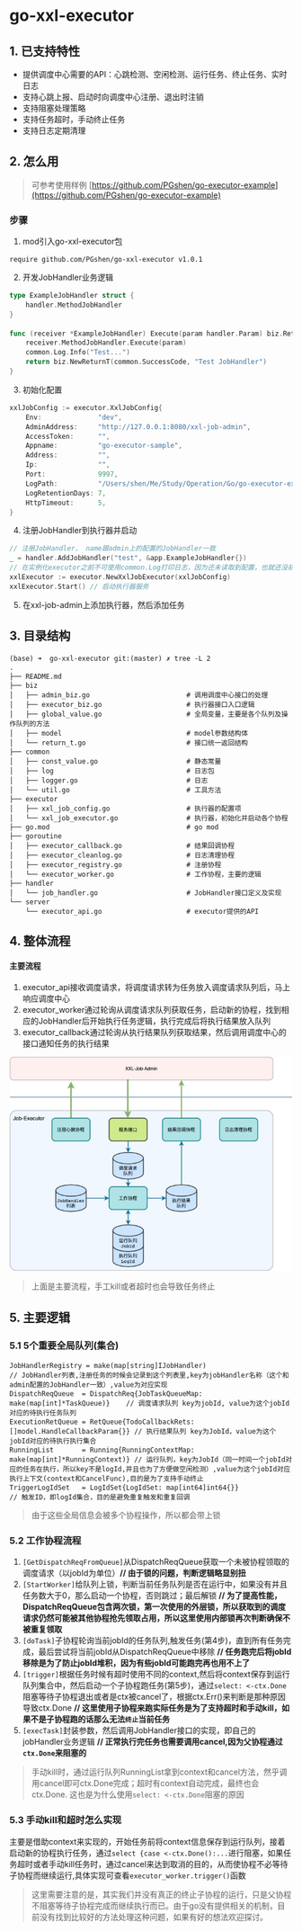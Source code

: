 # go-xxl-executor

## 1. 已支持特性
* 提供调度中心需要的API：心跳检测、空闲检测、运行任务、终止任务、实时日志
* 支持心跳上报、启动时向调度中心注册、退出时注销
* 支持阻塞处理策略
* 支持任务超时，手动终止任务
* 支持日志定期清理

## 2. 怎么用
> 可参考使用样例
> [https://github.com/PGshen/go-executor-example](https://github.com/PGshen/go-executor-example)
### 步骤
1. mod引入go-xxl-executor包
```shell
require github.com/PGshen/go-xxl-executor v1.0.1
```

2. 开发JobHandler业务逻辑
```go
type ExampleJobHandler struct {
	handler.MethodJobHandler
}

func (receiver *ExampleJobHandler) Execute(param handler.Param) biz.ReturnT {
	receiver.MethodJobHandler.Execute(param)
	common.Log.Info("Test...")
	return biz.NewReturnT(common.SuccessCode, "Test JobHandler")
}
```

3.  初始化配置
```go
xxlJobConfig := executor.XxlJobConfig{
    Env:              "dev",
    AdminAddress:     "http://127.0.0.1:8080/xxl-job-admin",
    AccessToken:      "",
    Appname:          "go-executor-sample",
    Address:          "",
    Ip:               "",
    Port:             9997,
    LogPath:          "/Users/shen/Me/Study/Operation/Go/go-executor-example/log",
    LogRetentionDays: 7,
    HttpTimeout:      5,
}
```

4. 注册JobHandler到执行器并启动
```go
// 注册JobHandler， name跟admin上的配置的JobHandler一致
_ = handler.AddJobHandler("test", &app.ExampleJobHandler{})
// 在实例化executor之前不可使用common.Log打印日志，因为还未读取到配置，也就还没初始化logger
xxlExecutor := executor.NewXxlJobExecutor(xxlJobConfig)
xxlExecutor.Start() // 启动执行器服务
```

5. 在xxl-job-admin上添加执行器，然后添加任务

## 3. 目录结构
```shell
(base) ➜  go-xxl-executor git:(master) ✗ tree -L 2
.
├── README.md
├── biz
│   ├── admin_biz.go                        # 调用调度中心接口的处理
│   ├── executor_biz.go                     # 执行器接口入口逻辑
│   ├── global_value.go                     # 全局变量，主要是各个队列及操作队列的方法
│   ├── model                               # model参数结构体
│   └── return_t.go                         # 接口统一返回结构
├── common
│   ├── const_value.go                      # 静态常量
│   ├── log                                 # 日志包
│   ├── logger.go                           # 日志
│   └── util.go                             # 工具方法
├── executor
│   ├── xxl_job_config.go                   # 执行器的配置项
│   └── xxl_job_executor.go                 # 执行器，初始化并启动各个协程
├── go.mod                                  # go mod
├── goroutine
│   ├── executor_callback.go                # 结果回调协程
│   ├── executor_cleanlog.go                # 日志清理协程
│   ├── executor_registry.go                # 注册协程
│   └── executor_worker.go                  # 工作协程，主要的逻辑
├── handler
│   └── job_handler.go                      # JobHandler接口定义及实现
└── server
    └── executor_api.go                     # executor提供的API
```

## 4. 整体流程
#### 主要流程
1. executor_api接收调度请求，将调度请求转为任务放入调度请求队列后，马上响应调度中心
2. executor_worker通过轮询从调度请求队列获取任务，启动新的协程，找到相应的JobHandler后开始执行任务逻辑，执行完成后将执行结果放入队列
3. executor_callback通过轮询从执行结果队列获取结果，然后调用调度中心的接口通知任务的执行结果

![avatar](./doc/go-xxl-executor.jpg)

> 上面是主要流程，手工kill或者超时也会导致任务终止

## 5. 主要逻辑
### 5.1 5个重要全局队列(集合)
```shell
JobHandlerRegistry = make(map[string]IJobHandler)                             // JobHandler列表,注册任务的时候会记录到这个列表里,key为jobHandler名称（这个和admin配置的JobHandler一致）,value为对应实现
DispatchReqQueue  = DispatchReq{JobTaskQueueMap: make(map[int]*TaskQueue)}    // 调度请求队列 key为jobId, value为这个jobId对应的待执行任务队列
ExecutionRetQueue = RetQueue{TodoCallbackRets: []model.HandleCallbackParam{}} // 执行结果队列 key为JobId，value为这个jobId对应的待执行执行集合
RunningList       = Running{RunningContextMap: make(map[int]*RunningContext)} // 运行队列，key为JobId（同一时间一个jobId对应的任务在执行，所以key不是logId,并且也为了方便做空闲检测）,value为这个jobId对应执行上下文(context和CancelFunc),目的是为了支持手动终止
TriggerLogIdSet   = LogIdSet{LogIdSet: map[int64]int64{}}                     // 触发ID，即logId集合，目的是避免重复触发和重复回调
```
> 由于这些全局信息会被多个协程操作，所以都会带上锁


### 5.2 工作协程流程
1. `[GetDispatchReqFromQueue]`从DispatchReqQueue获取一个未被协程领取的调度请求（以jobId为单位）**// 由于锁的问题，判断逻辑略显别扭**
2. `[StartWorker]`给队列上锁，判断当前任务队列是否在运行中，如果没有并且任务数大于0，那么启动一个协程，否则跳过；最后解锁 **// 为了提高性能，DispatchReqQueue包含两次锁，第一次使用的外层锁，所以获取到的调度请求仍然可能被其他协程抢先领取占用，所以这里使用内部锁再次判断确保不被重复领取**
3. `[doTask]`子协程轮询当前jobId的任务队列,触发任务(第4步)，直到所有任务完成，最后尝试将当前jobId从DispatchReqQueue中移除 **// 任务跑完后将jobId移除是为了防止jobId堆积，因为有些jobId可能跑完再也用不上了**
4. `[trigger]`根据任务时候有超时使用不同的context,然后将context保存到运行队列集合中，然后启动一个子协程跑任务(第5步)，通过`select: <-ctx.Done`阻塞等待子协程退出或者是ctx被cancel了，根据ctx.Err()来判断是那种原因导致ctx.Done  **// 这里使用子协程来跑实际任务是为了支持超时和手动kill，如果不是子协程跑的话那么无法`终止`当前任务**
5. `[execTask]`封装参数，然后调用JobHandler接口的实现，即自己的jobHandler业务逻辑 **// 正常执行完任务也需要调用cancel,因为父协程通过`ctx.Done`来阻塞的**
> 手动kill时，通过运行队列RunningList拿到context和cancel方法，然乎调用cancel即可ctx.Done完成；超时有context自动完成，最终也会ctx.Done.
> 这也是为什么使用`select: <-ctx.Done`阻塞的原因

### 5.3 手动kill和超时怎么实现
主要是借助context来实现的，开始任务前将context信息保存到运行队列，接着启动新的协程执行任务，通过`select {case <-ctx.Done():...`进行阻塞，如果任务超时或者手动kill任务时，通过cancel来达到取消的目的，从而使协程不必等待子协程而继续运行,具体实现可查看`executor_worker.trigger()`函数
> 这里需要注意的是，其实我们并没有真正的终止子协程的运行，只是父协程不阻塞等待子协程完成而继续执行而已。由于go没有提供相关的机制，目前没有找到比较好的方法处理这种问题，如果有好的想法欢迎探讨。
